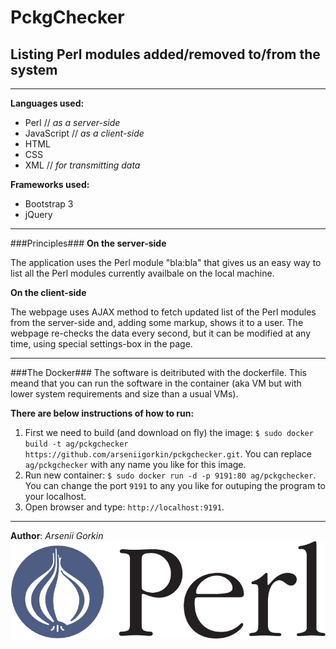 # PckgChecker #
## Listing Perl modules added/removed to/from the system ##
----
__Languages used:__
* Perl // _as a server-side_
* JavaScript // _as a client-side_
* HTML
* CSS
* XML // _for transmitting data_

__Frameworks used:__
* Bootstrap 3
* jQuery

----
###Principles###
__On the server-side__

The application uses the Perl module "bla:bla" that gives us an easy way to list all the Perl modules currently availbale on the local machine.

__On the client-side__

The webpage uses AJAX method to fetch updated list of the Perl modules from the server-side and, adding some markup, shows it to a user. The webpage re-checks the data every second, but it can be modified at any time, using special settings-box in the page.

----

###The Docker###
The software is deitributed with the dockerfile. This meand that you can run the software in the container (aka VM but with lower system requirements and size than a usual VMs).

__There are below instructions of how to run:__

1. First we need to build (and download on fly) the image: `$ sudo docker build -t ag/pckgchecker https://github.com/arseniigorkin/pckgchecker.git`. You can replace `ag/pckgchecker` with any name you like for this image.
2. Run new container: `$ sudo docker run -d -p 9191:80 ag/pckgchecker`. You can change the port `9191` to any you like for outuping the program to your localhost. 
3. Open browser and type: `http://localhost:9191`.


----

__Author__: _Arsenii Gorkin_
![picture alt](https://github.com/arseniigorkin/pckgchecker/blob/master/perl.png?raw=true "Perl demo program")
